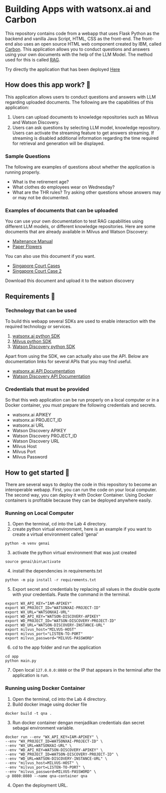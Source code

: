 # Building Apps with watsonx.ai and Carbon
This repository contains code from a webapp that uses Flask Python as the backend and vanilla Java Script, HTML, CSS as the front-end.
The front-end also uses an open source HTML web component created by IBM, called [Carbon](https://web-components.carbondesignsystem.com/?path=/docs/introduction-welcome--page).
This application allows you to conduct questions and answers using your own documents with the help of the LLM Model. The method used for this is called
[RAG](https://research.ibm.com/blog/retrieval-augmented-generation-RAG).


Try directly the application that has been deployed [Here](https://rag-qna.1gmk3v763a4v.us-south.codeengine.appdomain.cloud/rag#)

## How does this app work? 🚀
This application allows users to conduct questions and answers with LLM regarding uploaded documents. The following are the capabilities of this application:
1. Users can upload documents to knowledge repositories such as Milvus and Watson Discovery.
2. Users can ask questions by selecting LLM model, knowledge repository. Users can activate the streaming feature to get answers streaming. If streaming is disabled additional information regarding the time required for retrieval and generation will be displayed.

### Sample Questions
The following are examples of questions about whether the application is running properly.
- What is the retirement age?
- What clothes do employees wear on Wednesday?
- What are the THR rules?
Try asking other questions whose answers may or may not be documented.


### Examples of documents that can be uploaded
You can use your own documentation to test RAG capabilities using different LLM models, or different knowledge repositories.
Here are some documents that are already available in Milvus and Watson Discovery:
- [Maitenance Manual](https://github.ibm.com/Fadly-Hidayat/watsonx-llmops-vn/blob/main/Lab%203%20-%20LLMOps%20Architecutre%20with%20QnA/Document%20Sources/Maintenance-Manual.pdf)
- [Paper Flowers](https://github.ibm.com/Fadly-Hidayat/watsonx-llmops-vn/blob/main/Lab%203%20-%20LLMOps%20Architecutre%20with%20QnA/Document%20Sources/paper_flowers.pdf)

You can also use this document if you want.
- [Singapore Court Cases](https://github.ibm.com/Fadly-Hidayat/watsonx-llmops-vn/blob/main/Lab%203%20-%20LLMOps%20Architecutre%20with%20QnA/Document%20Sources/singapore-court-case1.pdf)
- [Singapore Court Case 2](https://github.ibm.com/Fadly-Hidayat/watsonx-llmops-vn/blob/main/Lab%203%20-%20LLMOps%20Architecutre%20with%20QnA/Document%20Sources/singapore-court-case2.pdf)  

Download this document and upload it to the watson discovery


## Requirements 🚀
### Technology that can be used
To build this webapp several SDKs are used to enable interaction with the required technology or services.
1. [watsonx.ai python SDK](https://ibm.github.io/watsonx-ai-python-sdk/)
2. [Milvus python SDK](https://milvus.io/api-reference/pymilvus/v2.4.x/About.md)
3. [Watson Discovery python SDK](https://github.com/watson-developer-cloud/python-sdk/blob/master/ibm_watson/discovery_v2.py)

Apart from using the SDK, we can actually also use the API. Below are documentation links for several APIs that you may find useful.
- [watsonx.ai API Documentation](https://cloud.ibm.com/apidocs/watsonx-ai)
- [Watson Discovery API Documentation](https://cloud.ibm.com/apidocs/discovery-data?code=python)
  
### Credentials that must be provided
So that this web application can be run properly on a local computer or in a Docker container, you must prepare the following credentials and secrets.
- watsonx.ai APIKEY
- watsonx.ai PROJECT_ID
- watsonx.ai URL
- Watson Discovery APIKEY
- Watson Discovery PROJECT_ID
- Watson Discovery URL
- Milvus Host
- Milvus Port
- Milvus Password 
  
## How to get started 🚀
There are several ways to deploy the code in this repository to become an interoperable webapp.
First, you can run the code on your local computer. The second way, you can deploy it with Docker Container.
Using Docker containers is profitable because they can be deployed anywhere easily.

### Running on Local Computer
1. Open the terminal, cd into the Lab 4 directory.
2. create python virtual environment, here is an example if you want to create a virtual environment called 'genai'
```
python -m venv genai
```  

3. activate the python virtual environment that was just created
```
source genai\bin\activate
```  

4. install the dependencies in requirements.txt
```
python -m pip install -r requirements.txt
```  

5. Export secret and credentials by replacing all values ​​in the double quote with your credentials. Paste the command in the terminal.  
```
export WX_API_KEY="IAM-APIKEY"
export WX_PROJECT_ID="WATSONXAI-PROJECT-ID"
export WX_URL="WATSONXAI-URL"
export WD_API_KEY="WATSON-DISCOVERY-APIKEY"
export WD_PROJECT_ID="WATSON-DISCOVERY-PROJECT-ID"
export WD_URL="WATSON-DISCOVERY-INSTANCE-URL"
export milvus_host="MILVUS-HOST"
export milvus_port="LISTEN-TO-PORT"
export milvus_password="MILVUS-PASSWORD"
```    

6. cd to the app folder and run the application
```
cd app
python main.py
```  
7. Open local `127.0.0.0:8080` or the IP that appears in the terminal after the application is run.


### Running using Docker Container

1. Open the terminal, cd into the Lab 4 directory.
2. Build docker image using docker file
```
docker build -t qna .
```  
3. Run docker container dengan menjadikan credentials dan secret sebagai environment variable.
```
docker run --env "WX_API_KEY=IAM-APIKEY" \
--env "WX_PROJECT_ID=WATSONXAI-PROJECT-ID" \
--env "WX_URL=WATSONXAI-URL" \
--env "WD_API_KEY=WATSON-DISCOVERY-APIKEY" \
--env "WD_PROJECT_ID=WATSON-DISCOVERY-PROJECT-ID" \
--env "WD_URL=WATSON-DISCOVERY-INSTANCE-URL" \
--env "milvus_host=MILVUS-HOST" \
--env "milvus_port=LISTEN-TO-PORT" \
--env "milvus_password=MILVUS-PASSWORD" \
-p 8080:8080 --name qna-container qna
```  
4. Open the deployment URL.

